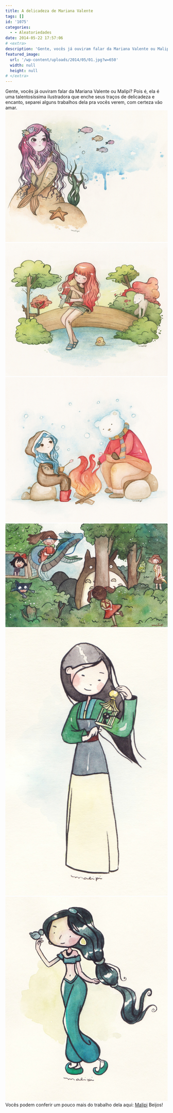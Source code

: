 ```yaml
---
title: A delicadeza de Mariana Valente
tags: []
id: '1075'
categories:
  - - Aleatoriedades
date: 2014-05-22 17:57:06
# <extra>
description: 'Gente, vocês já ouviram falar da Mariana Valente ou Malipi? Pois é, ela é uma talentosíssima ilustradora que enche seus traços de delicadeza e encanto, separei alguns trabalhos dela pra vocês verem, com certeza vão amar. Vocês podem conferir um pouco mais do trabalho dela aqui: Malipi Beijos!'
featured_image: 
  url: '/wp-content/uploads/2014/05/01.jpg?w=650'
  width: null
  height: null
# </extra>
---
```


Gente, vocês já ouviram falar da Mariana Valente ou Malipi? Pois é, ela é uma talentosíssima ilustradora que enche seus traços de delicadeza e encanto, separei alguns trabalhos dela pra vocês verem, com certeza vão amar. [![Image](/wp-content/uploads/2014/05/01.jpg?w=650)](/wp-content/uploads/2014/05/01.jpg) [![Ilustração de Mariana Valente](/wp-content/uploads/2014/05/02.jpg?w=650)](/wp-content/uploads/2014/05/02.jpg) [![Ilustração de Mariana Valente](/wp-content/uploads/2014/05/03.jpg?w=650)](/wp-content/uploads/2014/05/03.jpg) [![Ilustração de Mariana Valente](/wp-content/uploads/2014/05/04.jpg?w=650)](/wp-content/uploads/2014/05/04.jpg) [![Mulan Ilustração de Mariana Valente](/wp-content/uploads/2014/05/05.jpg?w=650)](/wp-content/uploads/2014/05/05.jpg) [![Princesa Jasmin Ilustração de Mariana Valente](/wp-content/uploads/2014/05/06.jpg?w=650)](/wp-content/uploads/2014/05/06.jpg) Vocês podem conferir um pouco mais do trabalho dela aqui: [Malipi](http://www.malipi.com "Malipi") Beijos!
